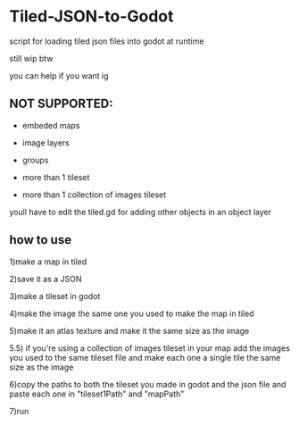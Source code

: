 # Tiled-JSON-to-Godot

script for loading tiled json files into godot at runtime

still wip btw

you can help if you want ig


## NOT SUPPORTED:

- embeded maps

- image layers

- groups

- more than 1 tileset

- more than 1 collection of images tileset


youll have to edit the tiled.gd for adding other objects in an object layer


## how to use

1)make a map in tiled

2)save it as a JSON

3)make a tileset in godot 

4)make the image the same one you used to make the map in tiled

5)make it an atlas texture and make it the same size as the image

5.5) if you're using a collection of images tileset in your map add the images you used to the same tileset file and make each one a single tile the same size as the image

6)copy the paths to both the tileset you made in godot and the json file and paste each one in "tileset1Path" and "mapPath"

7)run

